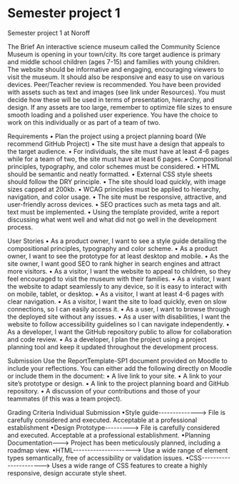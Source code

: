 # Semester project 1

Semester project 1 at Noroff

The Brief
An interactive science museum called the Community Science Museum is opening in your town/city. Its core target audience is primary and middle school children (ages 7-15) and families with young children.
The website should be informative and engaging, encouraging viewers to visit the museum. It should also be responsive and easy to use on various devices. Peer/Teacher review is recommended.
You have been provided with assets such as text and images (see link under Resources). You must decide how these will be used in terms of presentation, hierarchy, and design. If any assets are too large, remember to optimize file sizes to ensure smooth loading and a polished user experience.
You have the choice to work on this individually or as part of a team of two.

Requirements
• Plan the project using a project planning board (We recommend GitHub Project)
• The site must have a design that appeals to the target audience.
• For individuals, the site must have at least 4-6 pages while for a team of two, the site must have at least 6 pages.
• Compositional principles, typography, and color schemes must be considered.
• HTML should be semantic and neatly formatted.
• External CSS style sheets should follow the DRY principle.
• The site should load quickly, with image sizes capped at 200kb.
• WCAG principles must be applied to hierarchy, navigation, and color usage.
• The site must be responsive, attractive, and user-friendly across devices.
• SEO practices such as meta tags and alt. text must be implemented.
• Using the template provided, write a report discussing what went well and what did not go well in the development process.

User Stories
• As a product owner, I want to see a style guide detailing the compositional principles, typography and color scheme.
• As a product owner, I want to see the prototype for at least desktop and mobile.
• As the site owner, I want good SEO to rank higher in search engines and attract more visitors.
• As a visitor, I want the website to appeal to children, so they feel encouraged to visit the museum with their families.
• As a visitor, I want the website to adapt seamlessly to any device, so it is easy to interact with on mobile, tablet, or desktop.
• As a visitor, I want at least 4-6 pages with clear navigation.
• As a visitor, I want the site to load quickly, even on slow connections, so I can easily access it.
• As a user, I want to browse through the deployed site without any issues.
• As a user with disabilities, I want the website to follow accessibility guidelines so I can navigate independently.
• As a developer, I want the GitHub repository public to allow for collaboration and code review.
• As a developer, I plan the project using a project planning tool and keep it updated throughout the development process.

Submission
Use the ReportTemplate-SP1 document provided on Moodle to include your reflections. You can either add the following directly on Moodle or include them in the document:
• A live link to your site.
• A link to your site’s prototype or design.
• A link to the project planning board and GitHub repository.
• A discussion of your contributions and those of your teammates (if this was a team project).

Grading Criteria
Individual Submission
•Style guide--------------> File is carefully considered and executed. Acceptable at a professional establishment
•Design Prototype---------> File is carefully considered and executed. Acceptable at a professional establishment.
•Planning Documentation---> Project has been meticulously planned, including a roadmap view.
•HTML---------------------> Use a wide range of element types semantically, free of accessibility or validation issues.
•CSS----------------------> Uses a wide range of CSS features to create a highly responsive, design accurate style sheet.
